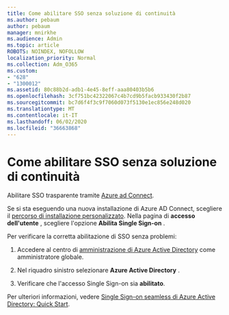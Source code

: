 ```yaml
---
title: Come abilitare SSO senza soluzione di continuità
ms.author: pebaum
author: pebaum
manager: mnirkhe
ms.audience: Admin
ms.topic: article
ROBOTS: NOINDEX, NOFOLLOW
localization_priority: Normal
ms.collection: Adm_O365
ms.custom:
- "628"
- "1300012"
ms.assetid: 80c88b2d-adb1-4e45-8eff-aaa80403b5b6
ms.openlocfilehash: 3cf751bc42322067c4b7cd9b5facb933430f2b87
ms.sourcegitcommit: bc7d6f4f3c9f7060d073f5130e1ec856e248d020
ms.translationtype: MT
ms.contentlocale: it-IT
ms.lasthandoff: 06/02/2020
ms.locfileid: "36663868"
---
```

# <a name="how-to-enable-seamless-sso"></a>Come abilitare SSO senza soluzione di continuità

Abilitare SSO trasparente tramite [Azure ad Connect](https://docs.microsoft.com/azure/active-directory/connect/active-directory-aadconnect).
  
Se si sta eseguendo una nuova installazione di Azure AD Connect, scegliere il [percorso di installazione personalizzato](https://docs.microsoft.com/azure/active-directory/connect/active-directory-aadconnect-get-started-custom). Nella pagina di **accesso dell'utente** , scegliere l'opzione **Abilita Single Sign-on** .
  
Per verificare la corretta abilitazione di SSO senza problemi:
  
1. Accedere al centro di [amministrazione di Azure Active Directory](https://aad.portal.azure.com) come amministratore globale.

2. Nel riquadro sinistro selezionare **Azure Active Directory** .

3. Verificare che l'accesso Single Sign-on sia **abilitato**.

Per ulteriori informazioni, vedere [Single Sign-on seamless di Azure Active Directory: Quick Start](https://docs.microsoft.com/azure/active-directory/connect/active-directory-aadconnect-sso-quick-start).
  